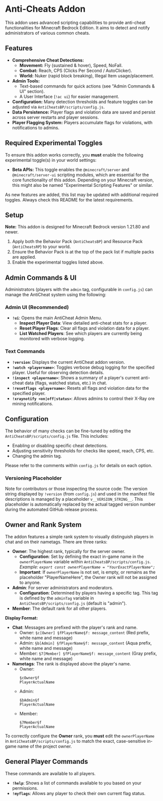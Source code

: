 # Anti-Cheats Addon

This addon uses advanced scripting capabilities to provide anti-cheat functionalities for Minecraft Bedrock Edition. It aims to detect and notify administrators of various common cheats.

## Features

*   **Comprehensive Cheat Detections:**
    *   **Movement:** Fly (sustained & hover), Speed, NoFall.
    *   **Combat:** Reach, CPS (Clicks Per Second / AutoClicker).
    *   **World:** Nuker (rapid block breaking), Illegal Item usage/placement.
*   **Admin Tools:**
    *   Text-based commands for quick actions (see "Admin Commands & UI" section).
    *   A User Interface (`!ac ui`) for easier management.
*   **Configuration:** Many detection thresholds and feature toggles can be adjusted via `AntiCheatsBP/scripts/config.js`.
*   **Data Persistence:** Player flags and violation data are saved and persist across server restarts and player sessions.
*   **Player Flagging System:** Players accumulate flags for violations, with notifications to admins.

## Required Experimental Toggles

To ensure this addon works correctly, you **must** enable the following experimental toggle(s) in your world settings:

*   **Beta APIs:** This toggle enables the `@minecraft/server` and `@minecraft/server-ui` scripting modules, which are essential for the core functionality of this addon. Depending on your Minecraft version, this might also be named "Experimental Scripting Features" or similar.

As new features are added, this list may be updated with additional required toggles. Always check this README for the latest requirements.

## Setup

**Note:** This addon is designed for Minecraft Bedrock version 1.21.80 and newer.

1.  Apply both the Behavior Pack (`AntiCheatsBP`) and Resource Pack (`AntiCheatsRP`) to your world.
2.  Ensure the Behavior Pack is at the top of the pack list if multiple packs are applied.
3.  Enable the experimental toggles listed above.

## Admin Commands & UI

Administrators (players with the `admin` tag, configurable in `config.js`) can manage the AntiCheat system using the following:

### Admin UI (Recommended)

*   **`!ui`**: Opens the main AntiCheat Admin Menu.
    *   **Inspect Player Data**: View detailed anti-cheat stats for a player.
    *   **Reset Player Flags**: Clear all flags and violation data for a player.
    *   **List Watched Players**: See which players are currently being monitored with verbose logging.

### Text Commands

*   **`!version`**: Displays the current AntiCheat addon version.
*   **`!watch <playername>`**: Toggles verbose debug logging for the specified player. Useful for observing detection details.
*   **`!inspect <playername>`**: Shows a summary of a player's current anti-cheat data (flags, watched status, etc.) in chat.
*   **`!resetflags <playername>`**: Resets all flags and violation data for the specified player.
*   **`!xraynotify <on|off|status>`**: Allows admins to control their X-Ray ore mining notifications.

## Configuration

The behavior of many checks can be fine-tuned by editing the `AntiCheatsBP/scripts/config.js` file. This includes:
*   Enabling or disabling specific cheat detections.
*   Adjusting sensitivity thresholds for checks like speed, reach, CPS, etc.
*   Changing the admin tag.

Please refer to the comments within `config.js` for details on each option.

### Versioning Placeholder
Note for contributors or those inspecting the source code: The version string displayed by `!version` (from `config.js`) and used in the manifest file descriptions is managed by a placeholder `v__VERSION_STRING__`. This placeholder is automatically replaced by the actual tagged version number during the automated GitHub release process.

## Owner and Rank System

The addon features a simple rank system to visually distinguish players in chat and on their nametags. There are three ranks:

*   **Owner**: The highest rank, typically for the server owner.
    *   **Configuration**: Set by defining the exact in-game name in the `ownerPlayerName` variable within `AntiCheatsBP/scripts/config.js`.
        *Example: `export const ownerPlayerName = "YourExactPlayerName";`*
    *   **Important**: If `ownerPlayerName` is not set, is empty, or remains as the placeholder "PlayerNameHere", the Owner rank will not be assigned to anyone.
*   **Admin**: For server administrators and moderators.
    *   **Configuration**: Determined by players having a specific tag. This tag is defined by the `adminTag` variable in `AntiCheatsBP/scripts/config.js` (default is "admin").
*   **Member**: The default rank for all other players.

**Display Format:**

*   **Chat**: Messages are prefixed with the player's rank and name.
    *   Owner: `§c[Owner] §fPlayerName§f: message_content` (Red prefix, white name and message)
    *   Admin: `§b[Admin] §fPlayerName§f: message_content` (Aqua prefix, white name and message)
    *   Member: `§7[Member] §fPlayerName§f: message_content` (Gray prefix, white name and message)
*   **Nametags**: The rank is displayed above the player's name.
    *   Owner:
        ```
        §cOwner§f
        PlayerActualName
        ```
    *   Admin:
        ```
        §bAdmin§f
        PlayerActualName
        ```
    *   Member:
        ```
        §7Member§f
        PlayerActualName
        ```

To correctly configure the **Owner** rank, you **must** edit the `ownerPlayerName` in `AntiCheatsBP/scripts/config.js` to match the exact, case-sensitive in-game name of the project owner.

## General Player Commands

These commands are available to all players.

*   **`!help`**: Shows a list of commands available to you based on your permissions.
*   **`!myflags`**: Allows any player to check their own current flag status.
